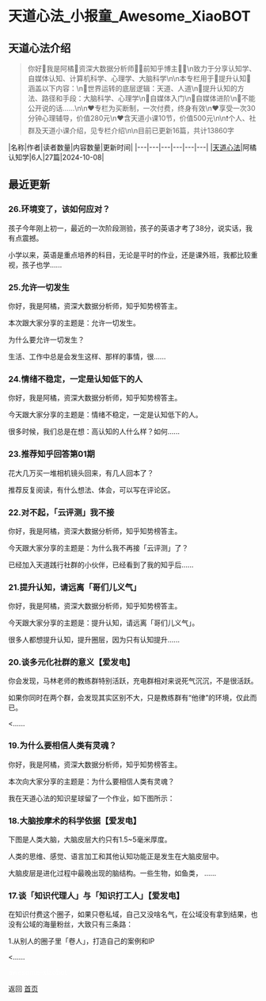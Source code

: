 # 天道心法_小报童_Awesome_XiaoBOT

## 天道心法介绍
> 你好🤝我是阿橘🍊资深大数据分析师👨‍💼前知乎博主👨‍💻\n致力于分享认知学、自媒体认知、计算机科学、心理学、大脑科学\n\n本专栏用于🔆提升认知🔆涵盖以下内容：\n🎁世界运转的底层逻辑：天道、人道\n🎁提升认知的方法、路径和手段：大脑科学、心理学\n🎁自媒体入门\n🎁自媒体进阶\n🎁不能公开说的话......\n\n❤️专栏为买断制，一次付费，终身有效\n❤️享受一次30分钟心理辅导，价值280元\n❤️含天道小课10节，价值500元\n\n❗个人、社群及天道小课介绍，见专栏介绍\n\n目前已更新16篇，共计13860字  
  


|名称|作者|读者数量|内容数量|更新时间|
|---|---|---|---|---|---|
|[天道心法](https://xiaobot.net/p/tiandao?refer=0b133df9-27dc-423b-8101-639049001c13)|阿橘认知学|6人|27篇|2024-10-08|

## 最近更新
### 26.环境变了，该如何应对？

孩子今年刚上初一，最近的一次阶段测验，孩子的英语才考了38分，说实话，我有点震撼。

小学以来，英语是重点培养的科目，无论是平时的作业，还是课外班，我都比较重视，孩子也学......

### 25.允许一切发生

你好，我是阿橘，资深大数据分析师，知乎知势榜答主。

本次跟大家分享的主题是：允许一切发生。

为什么要允许一切发生？

生活、工作中总是会发生这样、那样的事情，很......

### 24.情绪不稳定，一定是认知低下的人

你好，我是阿橘，资深大数据分析师，知乎知势榜答主。

今天跟大家分享的主题是：情绪不稳定，一定是认知低下的人。

很多时候，我们总是在想：高认知的人什么样？如何......

### 23.推荐知乎回答第01期

花大几万买一堆相机镜头回来，有几人回本了？

推荐反复阅读，有什么想法、体会，可以写在评论区。

### 22.对不起，「云评测」我不接

你好，我是阿橘，资深大数据分析师，知乎知势榜答主。

今天跟大家分享的主题是：为什么我不再接「云评测」了？

已经加入天道践行社群的小伙伴，已经看到了我的知乎后......

### 21.提升认知，请远离「哥们儿义气」

你好，我是阿橘，资深大数据分析师，知乎知势榜答主。

今天跟大家分享的主题是：提升认知，请远离「哥们儿义气」。

很多人都想提升认知，提升圈层，因为只有认知提升......

### 20.谈多元化社群的意义【爱发电】

你会发现，马林老师的教练群特别活跃，充电群相对来说死气沉沉，不是很活跃。

如果你同时在两个群，会发现其实区别不大，只是教练群有“他律”的环境，仅此而已。

<......

### 19.为什么要相信人类有灵魂？

你好，我是阿橘，资深大数据分析师，知乎知势榜答主。

本次向大家分享的主题是：为什么要相信人类有灵魂？

我在天道心法的知识星球留了一个作业，如下图所示：

### 18.大脑按摩术的科学依据【爱发电】

下图是人类大脑，大脑皮层大约只有1.5~5毫米厚度。

人类的思维、感觉、语言加工和其他认知功能正是发生在大脑皮层中。

大脑皮层是进化过程中最晚出现的脑结构。一些生物，如鱼类， ......

### 17.谈「知识代理人」与「知识打工人」【爱发电】

在知识付费这个圈子，如果只卷私域，自己又没啥名气，在公域没有拿到结果，也没有公域的海量粉丝，大致只有三条路：

1.从别人的圈子里「卷人」，打造自己的案例和IP

<......


<a href="https://github.com/Reno9527/awesome-xiaobot" style="color: white; text-decoration: none;">awesome-xiaobot</a>

返回 [首页](../README.md)
